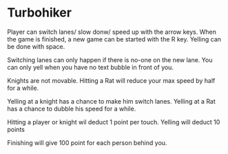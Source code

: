 # Turbohiker
Player can switch lanes/ slow donw/ speed up with the arrow keys.
When the game is finished, a new game can be started with the R key.
Yelling can be done with space.

Switching lanes can only happen if there is no-one on the new lane. 
You can only yell when you have no text bubble in front of you.

Knights are not movable.
Hitting a Rat will reduce your max speed by half for a while.

Yelling at a knight has a chance to make him switch lanes.
Yelling at a Rat has a chance to dubble his speed for a while.

Hitting a player or knight wil deduct 1 point per touch.
Yelling will deduct 10 points

Finishing will give 100 point for each person behind you.